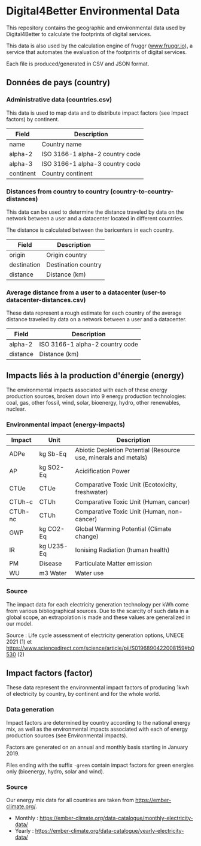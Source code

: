 # Digital4Better Environmental Data

This repository contains the geographic and environmental data used by Digital4Better to calculate the footprints of digital services.

This data is also used by the calculation engine of fruggr (www.fruggr.io), a service that automates the evaluation of the footprints of digital services.

Each file is produced/generated in CSV and JSON format.

## Données de pays (country)

### Administrative data (countries.csv)

This data is used to map data and to distribute impact factors (see Impact factors) by continent.

| Field     | Description                     |
|-----------|---------------------------------|
| name      | Country name                    |
| alpha-2   | ISO 3166-1 alpha-2 country code |
| alpha-3   | ISO 3166-1 alpha-3 country code |
| continent | Country continent               |

### Distances from country to country (country-to-country-distances)

This data can be used to determine the distance traveled by data on the network between a user and a datacenter located in different countries.

The distance is calculated between the baricenters in each country.

| Field       | Description         |
|-------------|---------------------|
| origin      | Origin country      |
| destination | Destination country |
| distance    | Distance (km)       |

### Average distance from a user to a datacenter (user-to datacenter-distances.csv)

These data represent a rough estimate for each country of the average distance traveled by data on a network between a user and a datacenter.

| Field    | Description                     |
|----------|---------------------------------|
| alpha-2  | ISO 3166-1 alpha-2 country code |
| distance | Distance (km)                   |

## Impacts liés à la production d'énergie (energy)

The environmental impacts associated with each of these energy production sources, broken down into 9 energy production technologies: coal, gas, other fossil, wind, solar, bioenergy, hydro, other renewables, nuclear.

### Environmental impact (energy-impacts)

| Impact  | Unit       | Description                                                     |
|---------|------------|-----------------------------------------------------------------|
| ADPe    | kg Sb-Eq   | Abiotic Depletion Potential (Resource use, minerals and metals) |
| AP      | kg SO2-Eq  | Acidification Power                                             |
| CTUe    | CTUe       | Comparative Toxic Unit (Ecotoxicity, freshwater)                |
| CTUh-c  | CTUh       | Comparative Toxic Unit (Human, cancer)                          |
| CTUh-nc | CTUh       | Comparative Toxic Unit (Human, non-cancer)                      |
| GWP     | kg CO2-Eq  | Global Warming Potential (Climate change)                       |
| IR      | kg U235-Eq | Ionising Radiation (human health)                               |
| PM      | Disease    | Particulate Matter emission                                     |
| WU      | m3 Water   | Water use                                                       |

### Source 

The impact data for each electricity generation technology per kWh come from various bibliographical sources. Due to the scarcity of such data in a global scope, an extrapolation is made and these values are generalized in our model.

Source : Life cycle assessment of electricity generation options, UNECE 2021 (1) et https://www.sciencedirect.com/science/article/pii/S0196890422008159#b0530 (2)

## Impact factors (factor)

These data represent the environmental impact factors of producing 1kwh of electricity by country, by continent and for the whole world.

### Data generation

Impact factors are determined by country according to the national energy mix, as well as the environmental impacts associated with each of energy production sources (see Environmental impacts).

Factors are generated on an annual and monthly basis starting in January 2019.

Files ending with the suffix `-green` contain impact factors for green energies only (bioenergy, hydro, solar and wind).

### Source

Our energy mix data for all countries are taken from https://ember-climate.org/.

- Monthly : https://ember-climate.org/data-catalogue/monthly-electricity-data/
- Yearly : https://ember-climate.org/data-catalogue/yearly-electricity-data/

